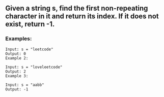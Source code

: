 ## Given a string s, find the first non-repeating character in it and return its index. If it does not exist, return -1.

 

### Examples:

```
Input: s = "leetcode"
Output: 0
Example 2:

```

```
Input: s = "loveleetcode"
Output: 2
Example 3:
```

```
Input: s = "aabb"
Output: -1
```
